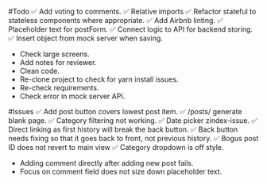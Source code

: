#Todo
✅ Add voting to comments.
✅ Relative imports
✅ Refactor stateful to stateless components where appropriate.
✅ Add Airbnb linting.
✅ Placeholder text for postForm.
✅ Connect logic to API for backend storing.
✅ Insert object from mock server when saving.
- Check large screens.
- Add notes for reviewer.
- Clean code.
- Re-clone project to check for yarn install issues.
- Re-check requirements.
- Check error in mock server API.

#Issues
✅ Add post button covers lowest post item.
✅ /posts/ generate blank page.
✅ Category filtering not working.
✅ Date picker zindex-issue.
✅ Direct linking as first history will break the back button.
✅ Back button needs fixing so that it goes back to front, not previous history.
✅ Bogus post ID does not revert to main view
✅ Category dropdown is off style.
- Adding comment directly after adding new post fails.
- Focus on comment field does not size down placeholder text.
